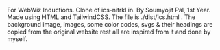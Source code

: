 For WebWiz Inductions. Clone of ics-nitrkl.in. By Soumyojit Pal, 1st Year. Made using HTML and TailwindCSS. The file is ./dist/ics.html .
The background image, images, some color codes, svgs & their headings are copied from the original website
rest all are inspired from it and done by myself.
